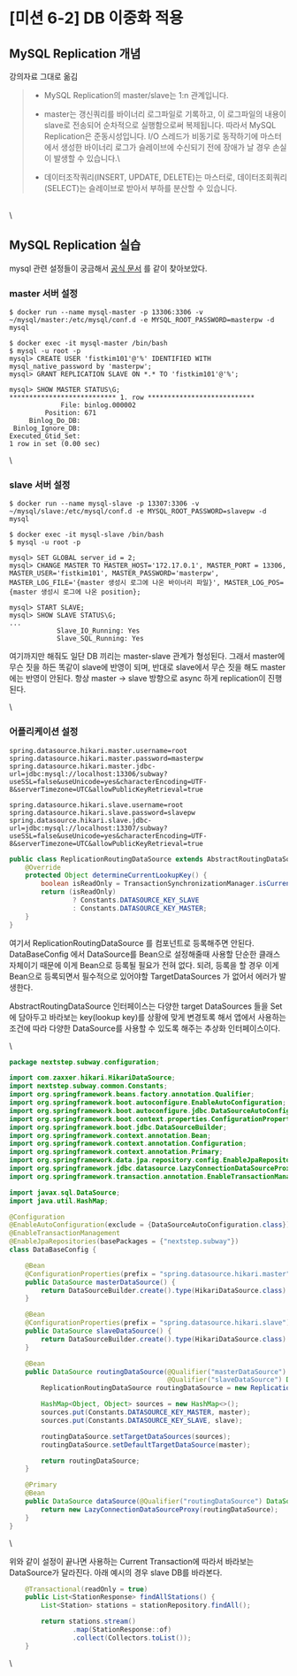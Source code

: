 # \[미션 6-2] DB 이중화 적용

## MySQL Replication 개념 <a href="#mysql-replication" id="mysql-replication"></a>

강의자료 그대로 옮김

> * MySQL Replication의 master/slave는 1:n 관계입니다.
> * master는 갱신쿼리를 바이너리 로그파일로 기록하고, 이 로그파일의 내용이 slave로 전송되어 순차적으로 실행함으로써 복제됩니다. 따라서 MySQL Replication은 준동시성입니다. I/O 스레드가 비동기로 동작하기에 마스터에서 생성한 바이너리 로그가 슬레이브에 수신되기 전에 장애가 날 경우 손실이 발생할 수 있습니다.\
>
> * 데이터조작쿼리(INSERT, UPDATE, DELETE)는 마스터로, 데이터조회쿼리(SELECT)는 슬레이브로 받아서 부하를 분산할 수 있습니다.

\
\


## MySQL Replication 실습 <a href="#mysql-replication" id="mysql-replication"></a>

mysql 관련 설정들이 궁금해서 [공식 문서](https://mariadb.com/kb/en/change-master-to/) 를 같이 찾아보았다.

### **master 서버 설정**

```
$ docker run --name mysql-master -p 13306:3306 -v ~/mysql/master:/etc/mysql/conf.d -e MYSQL_ROOT_PASSWORD=masterpw -d mysql

$ docker exec -it mysql-master /bin/bash
$ mysql -u root -p
mysql> CREATE USER 'fistkim101'@'%' IDENTIFIED WITH mysql_native_password by 'masterpw';
mysql> GRANT REPLICATION SLAVE ON *.* TO 'fistkim101'@'%';

mysql> SHOW MASTER STATUS\G;
*************************** 1. row ***************************
             File: binlog.000002
         Position: 671
     Binlog_Do_DB:
 Binlog_Ignore_DB:
Executed_Gtid_Set:
1 row in set (0.00 sec)
```

\


### **slave 서버 설정**

```
$ docker run --name mysql-slave -p 13307:3306 -v ~/mysql/slave:/etc/mysql/conf.d -e MYSQL_ROOT_PASSWORD=slavepw -d mysql

$ docker exec -it mysql-slave /bin/bash
$ mysql -u root -p

mysql> SET GLOBAL server_id = 2;
mysql> CHANGE MASTER TO MASTER_HOST='172.17.0.1', MASTER_PORT = 13306, MASTER_USER='fistkim101', MASTER_PASSWORD='masterpw', MASTER_LOG_FILE='{master 생성시 로그에 나온 바이너리 파일}', MASTER_LOG_POS={master 생성시 로그에 나온 position};

mysql> START SLAVE;
mysql> SHOW SLAVE STATUS\G;
...
            Slave_IO_Running: Yes
            Slave_SQL_Running: Yes

```

여기까지만 해줘도 일단 DB 끼리는 master-slave 관계가 형성된다. 그래서 master에 무슨 짓을 하든 똑같이 slave에 반영이 되며, 반대로 slave에서 무슨 짓을 해도 master에는 반영이 안된다. 항상 master -> slave 방향으로 async 하게 replication이 진행된다.

\


### **어플리케이션 설정**

```
spring.datasource.hikari.master.username=root
spring.datasource.hikari.master.password=masterpw
spring.datasource.hikari.master.jdbc-url=jdbc:mysql://localhost:13306/subway?useSSL=false&useUnicode=yes&characterEncoding=UTF-8&serverTimezone=UTC&allowPublicKeyRetrieval=true

spring.datasource.hikari.slave.username=root
spring.datasource.hikari.slave.password=slavepw
spring.datasource.hikari.slave.jdbc-url=jdbc:mysql://localhost:13307/subway?useSSL=false&useUnicode=yes&characterEncoding=UTF-8&serverTimezone=UTC&allowPublicKeyRetrieval=true
```

```java
public class ReplicationRoutingDataSource extends AbstractRoutingDataSource {
    @Override
    protected Object determineCurrentLookupKey() {
        boolean isReadOnly = TransactionSynchronizationManager.isCurrentTransactionReadOnly();
        return (isReadOnly)
                ? Constants.DATASOURCE_KEY_SLAVE
                : Constants.DATASOURCE_KEY_MASTER;
    }
}
```

여기서 ReplicationRoutingDataSource 를 컴포넌트로 등록해주면 안된다. DataBaseConfig 에서 DataSource를 Bean으로 설정해줄때 사용할 단순한 클래스 자체이기 때문에 이게 Bean으로 등록될 필요가 전혀 없다. 되려, 등록을 할 경우 이게 Bean으로 등록되면서 필수적으로 있어야할 TargetDataSources 가 없어서 에러가 발생한다.

AbstractRoutingDataSource 인터페이스는 다양한 target DataSources 들을 Set에 담아두고 바라보는 key(lookup key)를 상황에 맞게 변경토록 해서 앱에서 사용하는 조건에 따라 다양한 DataSource를 사용할 수 있도록 해주는 추상화 인터페이스이다.

\


```java
package nextstep.subway.configuration;

import com.zaxxer.hikari.HikariDataSource;
import nextstep.subway.common.Constants;
import org.springframework.beans.factory.annotation.Qualifier;
import org.springframework.boot.autoconfigure.EnableAutoConfiguration;
import org.springframework.boot.autoconfigure.jdbc.DataSourceAutoConfiguration;
import org.springframework.boot.context.properties.ConfigurationProperties;
import org.springframework.boot.jdbc.DataSourceBuilder;
import org.springframework.context.annotation.Bean;
import org.springframework.context.annotation.Configuration;
import org.springframework.context.annotation.Primary;
import org.springframework.data.jpa.repository.config.EnableJpaRepositories;
import org.springframework.jdbc.datasource.LazyConnectionDataSourceProxy;
import org.springframework.transaction.annotation.EnableTransactionManagement;

import javax.sql.DataSource;
import java.util.HashMap;

@Configuration
@EnableAutoConfiguration(exclude = {DataSourceAutoConfiguration.class})
@EnableTransactionManagement
@EnableJpaRepositories(basePackages = {"nextstep.subway"})
class DataBaseConfig {

    @Bean
    @ConfigurationProperties(prefix = "spring.datasource.hikari.master")
    public DataSource masterDataSource() {
        return DataSourceBuilder.create().type(HikariDataSource.class).build();
    }

    @Bean
    @ConfigurationProperties(prefix = "spring.datasource.hikari.slave")
    public DataSource slaveDataSource() {
        return DataSourceBuilder.create().type(HikariDataSource.class).build();
    }

    @Bean
    public DataSource routingDataSource(@Qualifier("masterDataSource") DataSource master,
                                        @Qualifier("slaveDataSource") DataSource slave) {
        ReplicationRoutingDataSource routingDataSource = new ReplicationRoutingDataSource();

        HashMap<Object, Object> sources = new HashMap<>();
        sources.put(Constants.DATASOURCE_KEY_MASTER, master);
        sources.put(Constants.DATASOURCE_KEY_SLAVE, slave);

        routingDataSource.setTargetDataSources(sources);
        routingDataSource.setDefaultTargetDataSource(master);

        return routingDataSource;
    }

    @Primary
    @Bean
    public DataSource dataSource(@Qualifier("routingDataSource") DataSource routingDataSource) {
        return new LazyConnectionDataSourceProxy(routingDataSource);
    }
}
```

\


위와 같이 설정이 끝나면 사용하는 Current Transaction에 따라서 바라보는 DataSource가 달라진다. 아래 예시의 경우 slave DB를 바라본다.

```java
    @Transactional(readOnly = true)
    public List<StationResponse> findAllStations() {
        List<Station> stations = stationRepository.findAll();

        return stations.stream()
                .map(StationResponse::of)
                .collect(Collectors.toList());
    }
```

\

